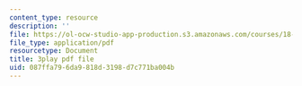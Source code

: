 ```yaml
---
content_type: resource
description: ''
file: https://ol-ocw-studio-app-production.s3.amazonaws.com/courses/18-06sc-linear-algebra-fall-2011/087ffa796da9818d3198d7c771ba004b_-eA2D_rIcNA.pdf
file_type: application/pdf
resourcetype: Document
title: 3play pdf file
uid: 087ffa79-6da9-818d-3198-d7c771ba004b
---
```

